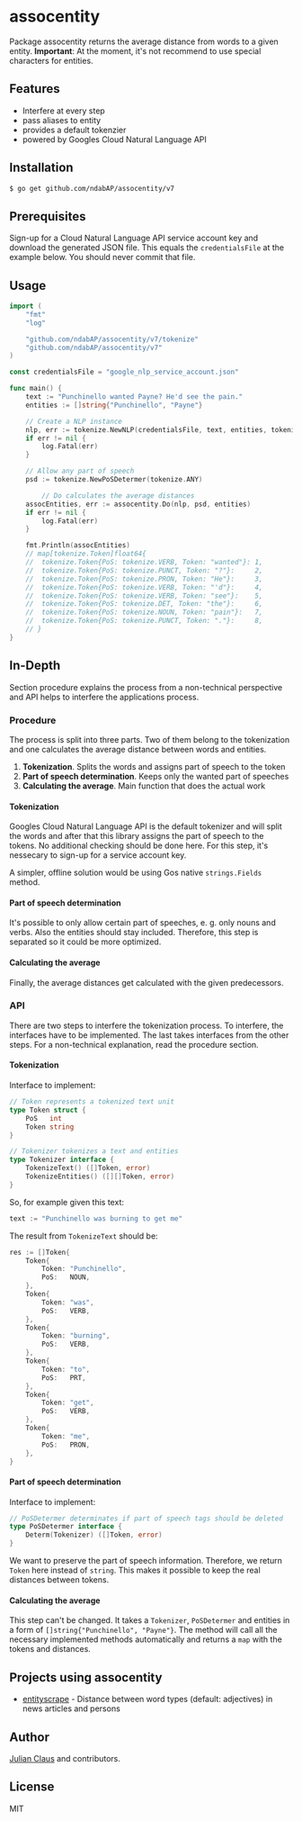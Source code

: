 # assocentity

Package assocentity returns the average distance from words to a given entity. **Important**: At the moment, it's not recommend to use special characters for entities.

## Features

- Interfere at every step
- pass aliases to entity
- provides a default tokenzier
- powered by Googles Cloud Natural Language API

## Installation

```bash
$ go get github.com/ndabAP/assocentity/v7
```

## Prerequisites

Sign-up for a Cloud Natural Language API service account key and download the generated JSON file. This equals the `credentialsFile` at the example below. You should never commit that file.

## Usage

```go
import (
	"fmt"
	"log"

	"github.com/ndabAP/assocentity/v7/tokenize"
	"github.com/ndabAP/assocentity/v7"
)

const credentialsFile = "google_nlp_service_account.json"

func main() {
	text := "Punchinello wanted Payne? He'd see the pain."
	entities := []string{"Punchinello", "Payne"}

	// Create a NLP instance
	nlp, err := tokenize.NewNLP(credentialsFile, text, entities, tokenize.AutoLang)
	if err != nil {
		log.Fatal(err)
	}

	// Allow any part of speech
	psd := tokenize.NewPoSDetermer(tokenize.ANY)

    	// Do calculates the average distances
	assocEntities, err := assocentity.Do(nlp, psd, entities)
	if err != nil {
		log.Fatal(err)
	}

	fmt.Println(assocEntities) 
	// map[tokenize.Token]float64{
	//	tokenize.Token{PoS: tokenize.VERB, Token: "wanted"}: 1,
	//	tokenize.Token{PoS: tokenize.PUNCT, Token: "?"}:     2,
	//	tokenize.Token{PoS: tokenize.PRON, Token: "He"}:     3,
	//	tokenize.Token{PoS: tokenize.VERB, Token: "'d"}:     4,
	//	tokenize.Token{PoS: tokenize.VERB, Token: "see"}:    5,
	//	tokenize.Token{PoS: tokenize.DET, Token: "the"}:     6,
	//	tokenize.Token{PoS: tokenize.NOUN, Token: "pain"}:   7,
	//	tokenize.Token{PoS: tokenize.PUNCT, Token: "."}:     8,
	// }
}
```

## In-Depth

Section procedure explains the process from a non-technical perspective and API helps to interfere the applications process.

### Procedure

The process is split into three parts. Two of them belong to the tokenization and one calculates the average distance between words and entities.

1. **Tokenization**. Splits the words and assigns part of speech to the token
2. **Part of speech determination**. Keeps only the wanted part of speeches
3. **Calculating the average**. Main function that does the actual work

#### Tokenization

Googles Cloud Natural Language API is the default tokenizer and will split the words and after that this library assigns the part of speech to the tokens. No additional checking should be done here. For this step, it's nessecary to sign-up for a service account key. 

A simpler, offline solution would be using Gos native `strings.Fields` method.

#### Part of speech determination

It's possible to only allow certain part of speeches, e. g. only nouns and verbs. Also the entities should stay included. Therefore, this step is separated so it could be more optimized.

#### Calculating the average

Finally, the average distances get calculated with the given predecessors.

### API

There are two steps to interfere the tokenization process. To interfere, the interfaces have to be implemented. The last takes interfaces from the other steps. For a non-technical explanation, read the procedure section.

#### Tokenization

Interface to implement:

```go
// Token represents a tokenized text unit
type Token struct {
	PoS   int
	Token string
}

// Tokenizer tokenizes a text and entities
type Tokenizer interface {
	TokenizeText() ([]Token, error)
	TokenizeEntities() ([][]Token, error)
}
```

So, for example given this text:

```go
text := "Punchinello was burning to get me"
```

The result from `TokenizeText` should be:

```go
res := []Token{
	Token{
		Token: "Punchinello",
		PoS:   NOUN,
	},
	Token{
		Token: "was",
		PoS:   VERB,
	},
	Token{
		Token: "burning",
		PoS:   VERB,
	},
	Token{
		Token: "to",
		PoS:   PRT,
	},
	Token{
		Token: "get",
		PoS:   VERB,
	},
	Token{
		Token: "me",
		PoS:   PRON,
	},
}
```

#### Part of speech determination

Interface to implement:

```go
// PoSDetermer determinates if part of speech tags should be deleted
type PoSDetermer interface {
	Determ(Tokenizer) ([]Token, error)
}
```

We want to preserve the part of speech information. Therefore, we return `Token` here instead of `string`. This makes it possible to keep the real distances between tokens.

#### Calculating the average

This step can't be changed. It takes a `Tokenizer`, `PoSDetermer` and entities in a form of `[]string{"Punchinello", "Payne"}`. The method will call all the necessary implemented methods automatically and returns a `map` with the tokens and distances.

## Projects using assocentity

- [entityscrape](https://github.com/ndabAP/entityscrape) - Distance between word types (default: adjectives) in news articles and persons

## Author

[Julian Claus](https://www.julian-claus.de) and contributors.

## License

MIT
